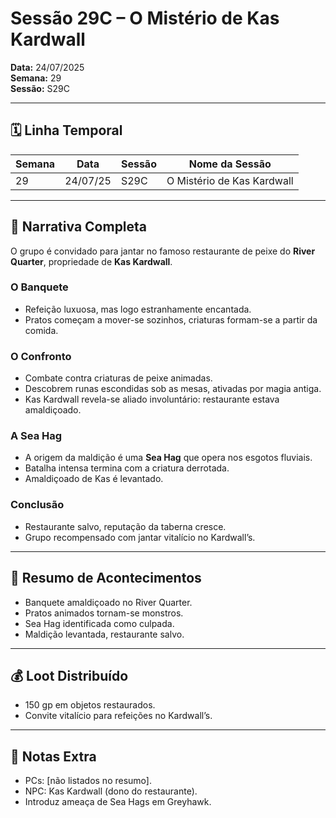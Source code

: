 # Sessão 29C – O Mistério de Kas Kardwall  
**Data:** 24/07/2025  
**Semana:** 29  
**Sessão:** S29C  

---

## 🗓 Linha Temporal
| Semana | Data      | Sessão | Nome da Sessão                  |
|--------|-----------|--------|----------------------------------|
| 29     | 24/07/25  | S29C   | O Mistério de Kas Kardwall       |

---

## 📖 Narrativa Completa
O grupo é convidado para jantar no famoso restaurante de peixe do **River Quarter**, propriedade de **Kas Kardwall**.  

### O Banquete
- Refeição luxuosa, mas logo estranhamente encantada.  
- Pratos começam a mover-se sozinhos, criaturas formam-se a partir da comida.  

### O Confronto
- Combate contra criaturas de peixe animadas.  
- Descobrem runas escondidas sob as mesas, ativadas por magia antiga.  
- Kas Kardwall revela-se aliado involuntário: restaurante estava amaldiçoado.  

### A Sea Hag
- A origem da maldição é uma **Sea Hag** que opera nos esgotos fluviais.  
- Batalha intensa termina com a criatura derrotada.  
- Amaldiçoado de Kas é levantado.  

### Conclusão
- Restaurante salvo, reputação da taberna cresce.  
- Grupo recompensado com jantar vitalício no Kardwall’s.  

---

## 🎲 Resumo de Acontecimentos
- Banquete amaldiçoado no River Quarter.  
- Pratos animados tornam-se monstros.  
- Sea Hag identificada como culpada.  
- Maldição levantada, restaurante salvo.  

---

## 💰 Loot Distribuído
- 150 gp em objetos restaurados.  
- Convite vitalício para refeições no Kardwall’s.  

---

## 🧾 Notas Extra
- PCs: [não listados no resumo].  
- NPC: Kas Kardwall (dono do restaurante).  
- Introduz ameaça de Sea Hags em Greyhawk.  
